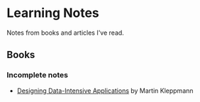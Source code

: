 # Learning Notes

Notes from books and articles I've read.

## Books

### Incomplete notes
* [Designing Data-Intensive Applications](./books/designing-data-intensive-applications.md) by Martin Kleppmann
